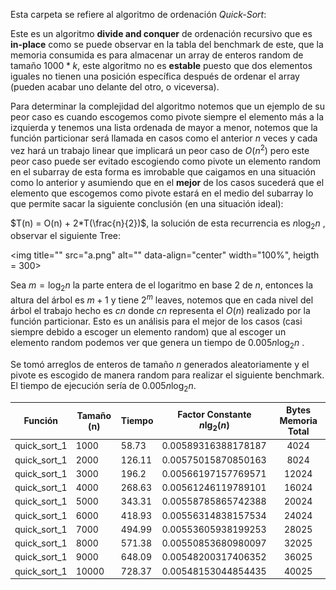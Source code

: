 Esta carpeta se refiere al algoritmo de ordenación *Quick-Sort*:

Este es un algoritmo **divide and conquer** de ordenación recursivo que es **in-place** como se puede observar en la tabla del benchmark de este, que la memoria consumida es para almacenar un array de enteros random de tamaño $1000*k$, este algoritmo no es **estable** puesto que dos elementos iguales no tienen una posición específica después de ordenar el array (pueden acabar uno delante del otro, o viceversa).

Para determinar la complejidad del algoritmo notemos  que un ejemplo  de su peor caso es cuando escogemos como pivote siempre el elemento más a la izquierda y tenemos una lista ordenada de mayor a menor, notemos que la función particionar será llamada  en casos como el anterior $n$ veces y cada vez hará un trabajo linear que implicará un peor caso de $O(n^2)$ pero este peor caso puede ser evitado escogiendo como pivote un elemento random en el subarray de esta forma es imrobable que caigamos en una situación como lo anterior y asumiendo que en el **mejor** de los casos sucederá que el elemento que escogemos como pivote estará en el medio del subarray lo que permite sacar la siguiente conclusión (en una situación ideal):

$T(n) = O(n) + 2*T(\frac{n}{2})$, la solución de esta recurrencia es $n\log_2{n}$ , observar el siguiente Tree: 

<img title="" src="a.png" alt="" data-align="center" width="100%", heigth = 300>

Sea $m =\log_2{n}$ la parte entera de el logaritmo en base $2$ de $n$, entonces la altura del  árbol es $m+1$ y tiene $2^m$ leaves, notemos que en cada nivel del árbol el trabajo hecho es $cn$ donde $cn$ representa el $O(n)$ realizado por la función particionar. Esto es un análisis para el mejor de los casos (casi siempre debido a escoger un elemento random) que al escoger un elemento random podemos ver que genera un tiempo de $0.005 n\log_2{n}$ .

Se tomó arreglos de enteros de tamaño $n$ generados aleatoriamente y el pivote es escogido de manera random para realizar el siguiente benchmark. El tiempo de ejecución sería de $0.005 n\log_2{n}$.

| Función      | Tamaño (n) | Tiempo | Factor Constante $n\lg_2(n)$ | Bytes Memoria Total |
|:------------:| ---------- | ------ | ---------------------------- |:-------------------:|
| quick_sort_1 | 1000       | 58.73  | 0.00589316388178187          | 4024                |
| quick_sort_1 | 2000       | 126.11 | 0.00575015870850163          | 8024                |
| quick_sort_1 | 3000       | 196.2  | 0.00566197157769571          | 12024               |
| quick_sort_1 | 4000       | 268.63 | 0.00561246119789101          | 16024               |
| quick_sort_1 | 5000       | 343.31 | 0.00558785865742388          | 20024               |
| quick_sort_1 | 6000       | 418.93 | 0.00556314838157534          | 24024               |
| quick_sort_1 | 7000       | 494.99 | 0.00553605938199253          | 28025               |
| quick_sort_1 | 8000       | 571.38 | 0.00550853680980097          | 32025               |
| quick_sort_1 | 9000       | 648.09 | 0.00548200317406352          | 36025               |
| quick_sort_1 | 10000      | 728.37 | 0.00548153044854435          | 40025               |
